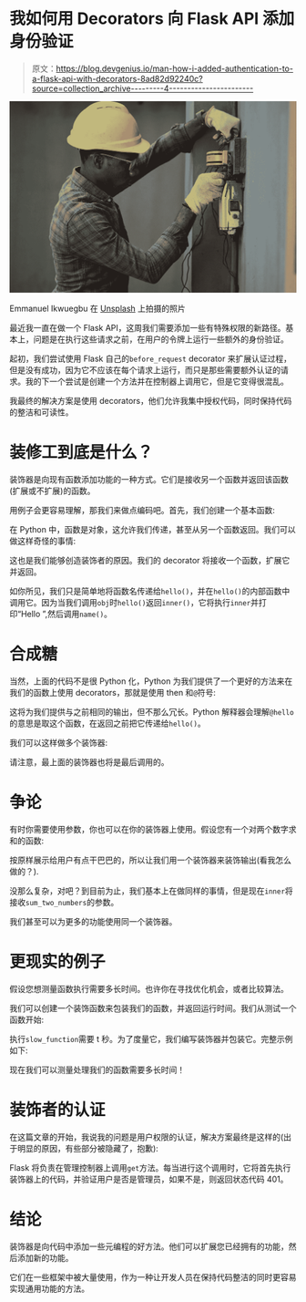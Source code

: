# 我如何用 Decorators 向 Flask API 添加身份验证

> 原文：<https://blog.devgenius.io/man-how-i-added-authentication-to-a-flask-api-with-decorators-8ad82d92240c?source=collection_archive---------4----------------------->

![](img/182fd6ddedbe989235fbfbf1ed0f5b1a.png)

Emmanuel Ikwuegbu 在 [Unsplash](https://unsplash.com/s/photos/handyman?utm_source=unsplash&utm_medium=referral&utm_content=creditCopyText) 上拍摄的照片

最近我一直在做一个 Flask API，这周我们需要添加一些有特殊权限的新路径。基本上，问题是在执行这些请求之前，在用户的令牌上运行一些额外的身份验证。

起初，我们尝试使用 Flask 自己的`before_request` decorator 来扩展认证过程，但是没有成功，因为它不应该在每个请求上运行，而只是那些需要额外认证的请求。我的下一个尝试是创建一个方法并在控制器上调用它，但是它变得很混乱。

我最终的解决方案是使用 decorators，他们允许我集中授权代码，同时保持代码的整洁和可读性。

# 装修工到底是什么？

装饰器是向现有函数添加功能的一种方式。它们是接收另一个函数并返回该函数(扩展或不扩展)的函数。

用例子会更容易理解，那我们来做点编码吧。首先，我们创建一个基本函数:

在 Python 中，函数是对象，这允许我们传递，甚至从另一个函数返回。我们可以做这样奇怪的事情:

这也是我们能够创造装饰者的原因。我们的 decorator 将接收一个函数，扩展它并返回。

如你所见，我们只是简单地将函数名传递给`hello()`，并在`hello()`的内部函数中调用它。因为当我们调用`obj`时`hello()`返回`inner()`，它将执行`inner`并打印“Hello ”,然后调用`name()`。

# 合成糖

当然，上面的代码不是很 Python 化，Python 为我们提供了一个更好的方法来在我们的函数上使用 decorators，那就是使用 then 和`@`符号:

这将为我们提供与之前相同的输出，但不那么冗长。Python 解释器会理解`@hello`的意思是取这个函数，在返回之前把它传递给`hello()`。

我们可以这样做多个装饰器:

请注意，最上面的装饰器也将是最后调用的。

# 争论

有时你需要使用参数，你也可以在你的装饰器上使用。假设您有一个对两个数字求和的函数:

按原样展示给用户有点干巴巴的，所以让我们用一个装饰器来装饰输出(看我怎么做的？).

没那么复杂，对吧？到目前为止，我们基本上在做同样的事情，但是现在`inner`将接收`sum_two_numbers`的参数。

我们甚至可以为更多的功能使用同一个装饰器。

# 更现实的例子

假设您想测量函数执行需要多长时间。也许你在寻找优化机会，或者比较算法。

我们可以创建一个装饰函数来包装我们的函数，并返回运行时间。我们从测试一个函数开始:

执行`slow_function`需要 t 秒。为了度量它，我们编写装饰器并包装它。完整示例如下:

现在我们可以测量处理我们的函数需要多长时间！

# 装饰者的认证

在这篇文章的开始，我说我的问题是用户权限的认证，解决方案最终是这样的(出于明显的原因，有些部分被隐藏了，抱歉):

Flask 将负责在管理控制器上调用`get`方法。每当进行这个调用时，它将首先执行装饰器上的代码，并验证用户是否是管理员，如果不是，则返回状态代码 401。

# 结论

装饰器是向代码中添加一些元编程的好方法。他们可以扩展您已经拥有的功能，然后添加新的功能。

它们在一些框架中被大量使用，作为一种让开发人员在保持代码整洁的同时更容易实现通用功能的方法。
